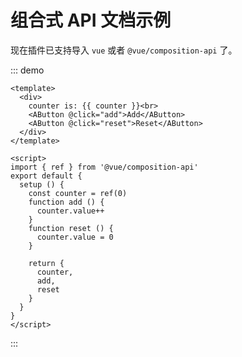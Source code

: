 # 组合式 API 文档示例

现在插件已支持导入 `vue` 或者 `@vue/composition-api` 了。

::: demo
```vue
<template>
  <div>
    counter is: {{ counter }}<br>
    <AButton @click="add">Add</AButton>
    <AButton @click="reset">Reset</AButton>
  </div>
</template>

<script>
import { ref } from '@vue/composition-api'
export default {
  setup () {
    const counter = ref(0)
    function add () {
      counter.value++
    }
    function reset () {
      counter.value = 0
    }

    return {
      counter,
      add,
      reset
    }
  }
}
</script>
```
:::